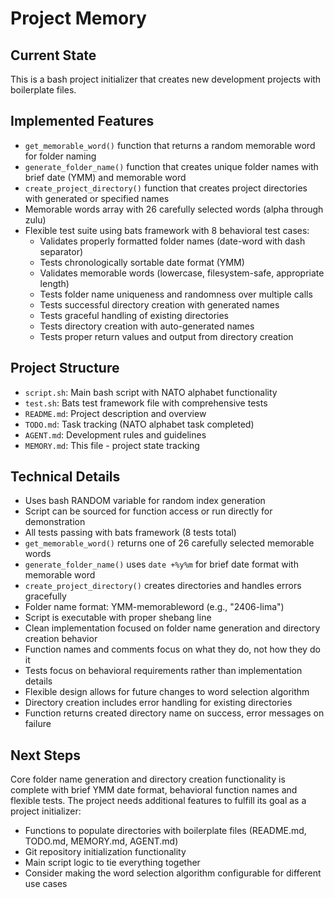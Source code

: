 # Project Memory

## Current State
This is a bash project initializer that creates new development projects with boilerplate files.

## Implemented Features
- `get_memorable_word()` function that returns a random memorable word for folder naming
- `generate_folder_name()` function that creates unique folder names with brief date (YMM) and memorable word
- `create_project_directory()` function that creates project directories with generated or specified names
- Memorable words array with 26 carefully selected words (alpha through zulu)
- Flexible test suite using bats framework with 8 behavioral test cases:
  - Validates properly formatted folder names (date-word with dash separator)
  - Tests chronologically sortable date format (YMM)
  - Validates memorable words (lowercase, filesystem-safe, appropriate length)
  - Tests folder name uniqueness and randomness over multiple calls
  - Tests successful directory creation with generated names
  - Tests graceful handling of existing directories
  - Tests directory creation with auto-generated names
  - Tests proper return values and output from directory creation

## Project Structure
- `script.sh`: Main bash script with NATO alphabet functionality
- `test.sh`: Bats test framework file with comprehensive tests
- `README.md`: Project description and overview
- `TODO.md`: Task tracking (NATO alphabet task completed)
- `AGENT.md`: Development rules and guidelines
- `MEMORY.md`: This file - project state tracking

## Technical Details
- Uses bash RANDOM variable for random index generation
- Script can be sourced for function access or run directly for demonstration
- All tests passing with bats framework (8 tests total)
- `get_memorable_word()` returns one of 26 carefully selected memorable words
- `generate_folder_name()` uses `date +%y%m` for brief date format with memorable word
- `create_project_directory()` creates directories and handles errors gracefully
- Folder name format: YMM-memorableword (e.g., "2406-lima")
- Script is executable with proper shebang line
- Clean implementation focused on folder name generation and directory creation behavior
- Function names and comments focus on what they do, not how they do it
- Tests focus on behavioral requirements rather than implementation details
- Flexible design allows for future changes to word selection algorithm
- Directory creation includes error handling for existing directories
- Function returns created directory name on success, error messages on failure

## Next Steps
Core folder name generation and directory creation functionality is complete with brief YMM date format, behavioral function names and flexible tests. The project needs additional features to fulfill its goal as a project initializer:
- Functions to populate directories with boilerplate files (README.md, TODO.md, MEMORY.md, AGENT.md)
- Git repository initialization functionality
- Main script logic to tie everything together
- Consider making the word selection algorithm configurable for different use cases